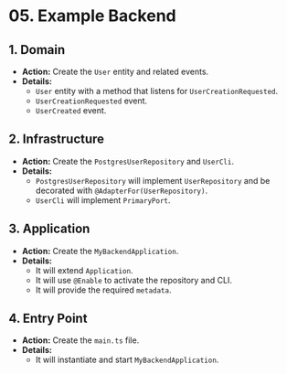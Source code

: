 # 05. Example Backend

## 1. Domain

- **Action:** Create the `User` entity and related events.
- **Details:**
  - `User` entity with a method that listens for `UserCreationRequested`.
  - `UserCreationRequested` event.
  - `UserCreated` event.

## 2. Infrastructure

- **Action:** Create the `PostgresUserRepository` and `UserCli`.
- **Details:**
  - `PostgresUserRepository` will implement `UserRepository` and be decorated with `@AdapterFor(UserRepository)`.
  - `UserCli` will implement `PrimaryPort`.

## 3. Application

- **Action:** Create the `MyBackendApplication`.
- **Details:**
  - It will extend `Application`.
  - It will use `@Enable` to activate the repository and CLI.
  - It will provide the required `metadata`.

## 4. Entry Point

- **Action:** Create the `main.ts` file.
- **Details:**
  - It will instantiate and start `MyBackendApplication`.
